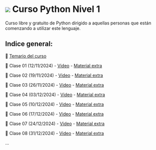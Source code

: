 #  <span><img src="https://img.shields.io/badge/Python-FFD43B?style=for-the-badge&logo=python&logoColor=blue"/></span>  Curso Python Nivel 1
Curso libre y gratuito de Python dirigido a aquellas personas que están comenzando a utilizar este lenguaje.

## Indice general:

📝 [Temario del curso](https://github.com/VintaBytes/Curso_Python_1/blob/main/temario.md)

🚀 Clase 01 (12/11/2024) - [Video](https://www.youtube.com/watch?v=HvR10e8_wnk) - [Material extra](https://github.com/VintaBytes/Curso_Python_1/blob/main/Clase01/clase01.md)
  
🚀 Clase 02 (19/11/2024) - [Video](https://youtu.be/ox668EteVN0) - [Material extra](https://github.com/VintaBytes/Curso_Python_1/blob/main/Clase02/Clase%2002-Variables%20y%20operadores.pdf)
  
🚀 Clase 03 (26/11/2024) - [Video](https://youtu.be/2Ifre11jaeM) - [Material extra](https://github.com/VintaBytes/Curso_Python_1/blob/main/Clase03/Clase%2003-Ingreso%20de%20datos.pdf)

🚀 Clase 04 (03/12/2024) - [Video](https://youtu.be/W7bo4qVbvA4) - [Material extra](https://github.com/VintaBytes/Curso_Python_1/blob/main/Clase04/Clase%2004-Condicionales%20I.pdf)

🚀 Clase 05 (10/12/2024) - [Video](https://youtu.be/mn9MlBtRu6k) - [Material extra](https://github.com/VintaBytes/Curso_Python_1/blob/main/Clase05/Clase%2005-Bucle%20While.pdf)

🚀 Clase 06 (17/12/2024) - [Video](https://youtu.be/Qe3f2Qe0FhA) - [Material extra](https://github.com/VintaBytes/Curso_Python_1/blob/main/Clase06/Clase%2006-Bucle%20for.pdf)

🚀 Clase 07 (24/12/2024) - [Video]() - [Material extra]()

🚀 Clase 08 (31/12/2024) - [Video]() - [Material extra]()

...
